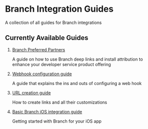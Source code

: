 Branch Integration Guides
=========================

A collection of all guides for Branch integrations

## Currently Available Guides
1. [Branch Preferred Partners](https://github.com/BranchMetrics/Branch-Integration-Guides/blob/master/bpp-guide.md)

    A guide on how to use Branch deep links and install attribution to enhance your developer service product offering

1. [Webhook configuration guide](https://github.com/BranchMetrics/Branch-Integration-Guides/blob/master/webhook-guide.md)

    A guide that explains the ins and outs of configuring a web hook

1. [URL creation guide](https://github.com/BranchMetrics/Branch-Integration-Guides/blob/master/url-creation-guide.md)

    How to create links and all their customizations

1. [Basic Branch iOS integration guide](https://github.com/BranchMetrics/Branch-Integration-Guides/blob/master/ios_quickstart.md)

    Getting started with Branch for your iOS app
